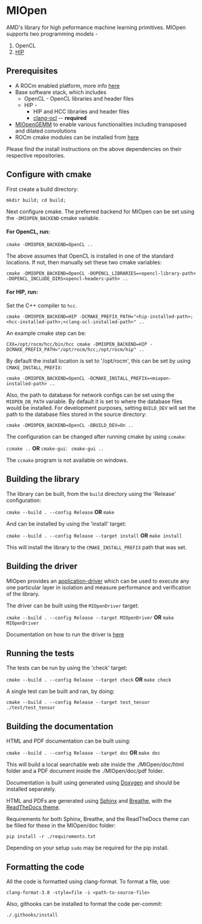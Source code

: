 # MIOpen

AMD's library for high peformance machine learning primitives. MIOpen supports two programming models - 
1. OpenCL 
2. [HIP](https://github.com/ROCm-Developer-Tools/HIP)


## Prerequisites
* A ROCm enabled platform, more info [here](https://rocm.github.io/install.html)
* Base software stack, which includes
  * OpenCL - OpenCL libraries and header files
  * HIP - 
    * HIP and HCC libraries and header files
    * [clang-ocl](https://github.com/RadeonOpenCompute/clang-ocl) -- **required**
* [MIOpenGEMM](https://github.com/ROCmSoftwarePlatform/MIOpenGEMM) to enable various functionalities including transposed and dilated convolutions
* ROCm cmake modules can be installed from [here](https://github.com/RadeonOpenCompute/rocm-cmake)

Please find the install instructions on the above dependencies on their respective repositories.

## Configure with cmake

First create a build directory:

```
mkdir build; cd build;
```

Next configure cmake. The preferred backend for MIOpen can be set using the `-DMIOPEN_BACKEND` cmake variable. 

#### For OpenCL, run:

```
cmake -DMIOPEN_BACKEND=OpenCL ..
```

The above assumes that OpenCL is installed in one of the standard locations. If not, then manually set these two cmake variables: 

```
cmake -DMIOPEN_BACKEND=OpenCL -DOPENCL_LIBRARIES=<opencl-library-path> -DOPENCL_INCLUDE_DIRS<opencl-headers-path> ..
```

#### For HIP, run:

Set the C++ compiler to `hcc`.
```
cmake -DMIOPEN_BACKEND=HIP -DCMAKE_PREFIX_PATH="<hip-installed-path>;<hcc-installed-path>;<clang-ocl-installed-path>" ..
```
An example cmake step can be:
```
CXX=/opt/rocm/hcc/bin/hcc cmake -DMIOPEN_BACKEND=HIP -DCMAKE_PREFIX_PATH="/opt/rocm/hcc;/opt/rocm/hip" ..
```

By default the install location is set to '/opt/rocm', this can be set by using `CMAKE_INSTALL_PREFIX`:

```
cmake -DMIOPEN_BACKEND=OpenCL -DCMAKE_INSTALL_PREFIX=<miopen-installed-path> ..
```

Also, the path to database for network configs can be set using the `MIOPEN_DB_PATH` variable. By default it is set to where the database files would be installed. For development purposes, setting `BUILD_DEV` will set the path to the database files stored in the source directory:

```
cmake -DMIOPEN_BACKEND=OpenCL -DBUILD_DEV=On ..
```

The configuration can be changed after running cmake by using `ccmake`:

` ccmake .. ` **OR** `cmake-gui`: ` cmake-gui ..`

The `ccmake` program is not available on windows.

## Building the library

The library can be built, from the `build` directory using the 'Release' configuration:

` cmake --build . --config Release ` **OR** ` make `

And can be installed by using the 'install' target:

` cmake --build . --config Release --target install ` **OR** ` make install `

This will install the library to the `CMAKE_INSTALL_PREFIX` path that was set. 

## Building the driver

MIOpen provides an [application-driver](https://github.com/ROCmSoftwarePlatform/MIOpen/tree/master/driver) which can be used to execute any one particular layer in isolation and measure performance and verification of the library. 

The driver can be built using the `MIOpenDriver` target:

` cmake --build . --config Release --target MIOpenDriver ` **OR** ` make MIOpenDriver `

Documentation on how to run the driver is [here](https://github.com/ROCmSoftwarePlatform/MIOpen/blob/master/driver/README.md) 

## Running the tests

The tests can be run by using the 'check' target:

` cmake --build . --config Release --target check ` **OR** ` make check `

A single test can be built and ran, by doing:

```
cmake --build . --config Release --target test_tensor
./test/test_tensor
```

## Building the documentation

HTML and PDF documentation can be built using:

`cmake --build . --config Release --target doc` **OR** `make doc`

This will build a local searchable web site inside the ./MIOpen/doc/html folder and a PDF document inside the ./MIOpen/doc/pdf folder.

Documentation is built using generated using [Doxygen](http://www.stack.nl/~dimitri/doxygen/download.html) and should be installed separately.

HTML and PDFs are generated using [Sphinx](http://www.sphinx-doc.org/en/stable/index.html) and [Breathe](https://breathe.readthedocs.io/en/latest/), with the [ReadTheDocs theme](https://github.com/rtfd/sphinx_rtd_theme).

Requirements for both Sphinx, Breathe, and the ReadTheDocs theme can be filled for these in the MIOpen/doc folder:

`pip install -r ./requirements.txt`

Depending on your setup `sudo` may be required for the pip install.

## Formatting the code

All the code is formatted using clang-format. To format a file, use:

```
clang-format-3.8 -style=file -i <path-to-source-file>
```

Also, githooks can be installed to format the code per-commit:

```
./.githooks/install
```
